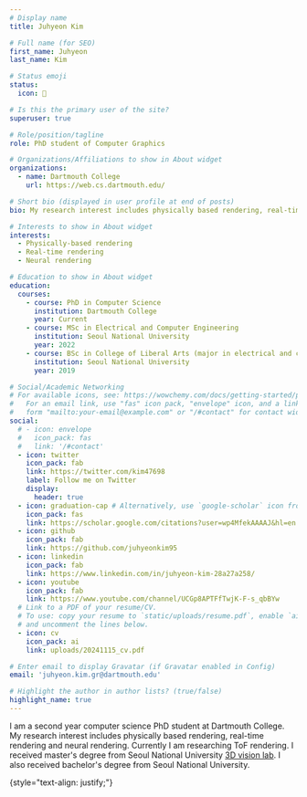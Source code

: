 ```yaml
---
# Display name
title: Juhyeon Kim

# Full name (for SEO)
first_name: Juhyeon
last_name: Kim

# Status emoji
status:
  icon: 🦋

# Is this the primary user of the site?
superuser: true

# Role/position/tagline
role: PhD student of Computer Graphics

# Organizations/Affiliations to show in About widget
organizations:
  - name: Dartmouth College
    url: https://web.cs.dartmouth.edu/

# Short bio (displayed in user profile at end of posts)
bio: My research interest includes physically based rendering, real-time rendering and neural rendering.

# Interests to show in About widget
interests:
  - Physically-based rendering
  - Real-time rendering
  - Neural rendering

# Education to show in About widget
education:
  courses:
    - course: PhD in Computer Science
      institution: Dartmouth College
      year: Current
    - course: MSc in Electrical and Computer Engineering
      institution: Seoul National University
      year: 2022
    - course: BSc in College of Liberal Arts (major in electrical and computer engineering)
      institution: Seoul National University
      year: 2019

# Social/Academic Networking
# For available icons, see: https://wowchemy.com/docs/getting-started/page-builder/#icons
#   For an email link, use "fas" icon pack, "envelope" icon, and a link in the
#   form "mailto:your-email@example.com" or "/#contact" for contact widget.
social:
  # - icon: envelope
  #   icon_pack: fas
  #   link: '/#contact'
  - icon: twitter
    icon_pack: fab
    link: https://twitter.com/kim47698
    label: Follow me on Twitter
    display:
      header: true
  - icon: graduation-cap # Alternatively, use `google-scholar` icon from `ai` icon pack
    icon_pack: fas
    link: https://scholar.google.com/citations?user=wp4MfekAAAAJ&hl=en
  - icon: github
    icon_pack: fab
    link: https://github.com/juhyeonkim95
  - icon: linkedin
    icon_pack: fab
    link: https://www.linkedin.com/in/juhyeon-kim-28a27a258/
  - icon: youtube
    icon_pack: fab
    link: https://www.youtube.com/channel/UCGp8APTFfTwjK-F-s_qbBYw
  # Link to a PDF of your resume/CV.
  # To use: copy your resume to `static/uploads/resume.pdf`, enable `ai` icons in `params.yaml`,
  # and uncomment the lines below.
  - icon: cv
    icon_pack: ai
    link: uploads/20241115_cv.pdf

# Enter email to display Gravatar (if Gravatar enabled in Config)
email: 'juhyeon.kim.gr@dartmouth.edu'

# Highlight the author in author lists? (true/false)
highlight_name: true
---
```


<!-- # Alice Wu is a professor of artificial intelligence at the Stanford AI Lab. Her research interests include distributed robotics, mobile computing and programmable matter. She leads the Robotic Neurobiology group, which develops self-reconfiguring robots, systems of self-organizing robots, and mobile sensor networks. -->
I am a second year computer science PhD student at Dartmouth College. 
My research interest includes physically based rendering, real-time rendering and neural rendering.
Currently I am researching ToF rendering.
I received master's degree from Seoul National University [3D vision lab](http://3d.snu.ac.kr/). 
I also received bachelor's degree from Seoul National University.

{style="text-align: justify;"}

